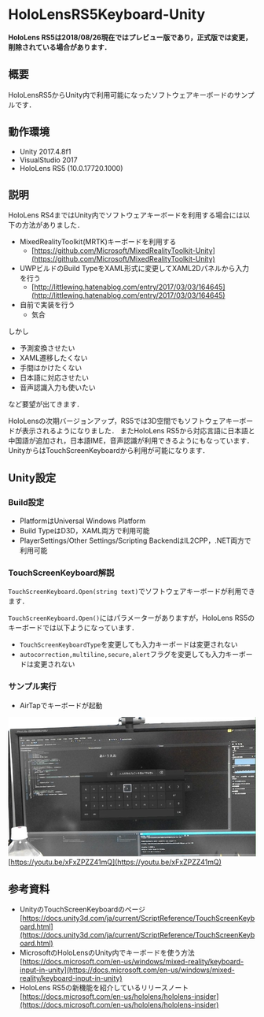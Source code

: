 # HoloLensRS5Keyboard-Unity

**HoloLens RS5は2018/08/26現在ではプレビュー版であり，正式版では変更，削除されている場合があります．**

## 概要
HoloLensRS5からUnity内で利用可能になったソフトウェアキーボードのサンプルです．

## 動作環境
- Unity 2017.4.8f1
- VisualStudio 2017
- HoloLens RS5 (10.0.17720.1000)

## 説明
HoloLens RS4まではUnity内でソフトウェアキーボードを利用する場合には以下の方法がありました．

- MixedRealityToolkit(MRTK)キーボードを利用する 
    + [https://github.com/Microsoft/MixedRealityToolkit-Unity](https://github.com/Microsoft/MixedRealityToolkit-Unity)
- UWPビルドのBuild TypeをXAML形式に変更してXAML2Dパネルから入力を行う   
    + [http://littlewing.hatenablog.com/entry/2017/03/03/164645](http://littlewing.hatenablog.com/entry/2017/03/03/164645)
- 自前で実装を行う
    + 気合

しかし
- 予測変換させたい
- XAML遷移したくない
- 手間はかけたくない
- 日本語に対応させたい
- 音声認識入力も使いたい

など要望が出てきます．

HoloLensの次期バージョンアップ，RS5では3D空間でもソフトウェアキーボードが表示されるようになりました．
またHoloLens RS5から対応言語に日本語と中国語が追加され，日本語IME，音声認識が利用できるようにもなっています．
UnityからはTouchScreenKeyboardから利用が可能になります．

## Unity設定
### Build設定
- PlatformはUniversal Windows Platform
- Build TypeはD3D，XAML両方で利用可能
- PlayerSettings/Other Settings/Scripting BackendはIL2CPP，.NET両方で利用可能

### TouchScreenKeyboard解説
`TouchScreenKeyboard.Open(string text)`でソフトウェアキーボードが利用できます．

`TouchScreenKeyboard.Open()`にはパラメーターがありますが，HoloLens RS5のキーボードでは以下ようになっています．
- `TouchScreenKeyboardType`を変更しても入力キーボードは変更されない
- `autocorrection,multiline,secure,alert`フラグを変更しても入力キーボードは変更されない

### サンプル実行
- AirTapでキーボードが起動

![20180826_184448_HoloLens.jpg](20180826_184448_HoloLens.jpg)
[https://youtu.be/xFxZPZZ41mQ](https://youtu.be/xFxZPZZ41mQ)

## 参考資料
- UnityのTouchScreenKeyboardのページ [https://docs.unity3d.com/ja/current/ScriptReference/TouchScreenKeyboard.html](https://docs.unity3d.com/ja/current/ScriptReference/TouchScreenKeyboard.html)
- MicrosoftのHoloLensのUnity内でキーボードを使う方法 [https://docs.microsoft.com/en-us/windows/mixed-reality/keyboard-input-in-unity](https://docs.microsoft.com/en-us/windows/mixed-reality/keyboard-input-in-unity)
- HoloLens RS5の新機能を紹介しているリリースノート [https://docs.microsoft.com/en-us/hololens/hololens-insider](https://docs.microsoft.com/en-us/hololens/hololens-insider)